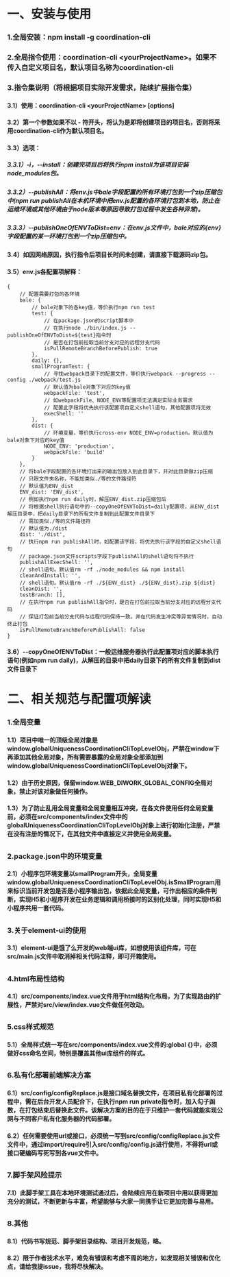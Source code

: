 # 一、安装与使用
### 1.全局安装：npm install -g coordination-cli
### 2.全局指令使用：coordination-cli \<yourProjectName\>。如果不传入自定义项目名，默认项目名称为coordination-cli
### 3.指令集说明（将根据项目实际开发需求，陆续扩展指令集）
#### 3.1）使用：coordination-cli \<yourProjectName\> [options]
#### 3.2）第一个参数如果不以 - 符开头，将认为是即将创建项目的项目名，否则将采用coordination-cli作为默认项目名。
#### 3.3）选项：
##### 3.3.1）-i，--install：创建完项目后将执行npm install为该项目安装node_modules包。
##### 3.3.2）--publishAll：将env.js中bale字段配置的所有环境打包到一个zip压缩包中(npm run publishAll在本机环境中把env.js配置的各环境打包到本地，防止在运维环境或其他环境由于node版本等原因导致打包过程中发生各种异常)。
##### 3.3.3）--publishOneOfENVToDist=${env}：在env.js文件中，bale对应的${env}字段配置的某一环境打包到一个zip压缩包中。
#### 3.4）如因网络原因，执行指令后项目长时间未创建，请直接下载源码zip包。
#### 3.5）env.js各配置项解释：
```
{
    // 配置需要打包的各环境
    bale: {
        // bale对象下的各key值，等价执行npm run test
        test: {
            // 在package.json的script脚本中
            // 在执行node ./bin/index.js --publishOneOfENVToDist=${test}指令时
            // 是否在打包前拉取当前分支对应的远程分支代码
            isPullRemoteBranchBeforePublish: true
        },
        daily: {},
        smallProgramTest: {
            // 寻找webpack目录下的配置文件，等价执行webpack --progress --config ./webpack/test.js
            // 默认值为bale对象下对应的key值
            webpackFile: 'test',
            // 如webpackFile、NODE_ENV等配置项无法满足实际业务需求
            // 配置此字段将优先执行该配置项自定义shell语句，其他配置项将无效
            execShell: ''
        },
        dist: {
            // 环境变量，等价执行cross-env NODE_ENV=production。默认值为bale对象下对应的key值
            NODE_ENV: 'production',
            webpackFile: 'build'
        }
    },
    // 将bale字段配置的各环境打出来的输出包放入到此目录下，并对此目录做zip压缩
    // 只限文件夹名称，不能加类似./等的文件路径符
    // 默认值为ENV_dist
    ENV_dist: 'ENV_dist',
    // 例如执行npm run daily时，解压ENV_dist.zip压缩包后
    // 将根据shell执行语句中的--copyOneOfENVToDist=daily配置项，从ENV_dist解压目录中，把daily目录下的所有文件复制到此配置文件目录下
    // 需加类似./等的文件路径符
    // 默认值为./dist
    dist: './dist',
    // 执行npm run publishAll时，如配置该字段，将优先执行该字段的自定义shell语句
    // package.json文件scripts字段下publishAll的shell语句将不执行
    publishAllExecShell: '',
    // shell语句。默认值rm -rf ./node_modules && npm install
    cleanAndInstall: '',
    // shell语句。默认值rm -rf ./${ENV_dist} ./${ENV_dist}.zip ${dist}
    cleanDist: '',
    testBranch: [],
    // 在执行npm run publishAll指令时，是否在打包前拉取当前分支对应的远程分支代码
    // 保证打包前当前分支代码与远程代码保持一致。并在代码发生冲突等异常情况时，自动终止打包
    isPullRemoteBranchBeforePublishAll: false
}
```
#### 3.6）--copyOneOfENVToDist：一般运维服务器执行此配置项对应的脚本执行语句(例如npm run daily)，从解压的目录中把daily目录下的所有文件复制到dist文件目录下
# 二、相关规范与配置项解读
### 1.全局变量
#### 1.1）项目中唯一的顶级全局对象是window.globalUniquenessCoordinationCliTopLevelObj，严禁在window下再添加其他全局对象，所有需要暴露的全局对象全部添加到window.globalUniquenessCoordinationCliTopLevelObj对象下。
#### 1.2）由于历史原因，保留window.WEB_DIWORK_GLOBAL_CONFIG全局对象，禁止对该对象做任何操作。
#### 1.3）为了防止乱用全局变量和全局变量相互冲突，在各文件使用任何全局变量前，必须在src/components/index文件中的globalUniquenessCoordinationCliTopLevelObj对象上进行初始化注册，严禁在没有注册的情况下，在其他文件中直接定义并使用全局变量。
##
### 2.package.json中的环境变量
#### 2.1）小程序包环境变量以smallProgram开头，全局变量window.globalUniquenessCoordinationCliTopLevelObj.isSmallProgram用来标识当前开发包是否是小程序输出包，依据此全局变量，可作出相应的条件判断，实现H5和小程序开发在业务逻辑和调用桥接时的区别化处理，同时实现H5和小程序共用一套代码。
##
### 3.关于element-ui的使用
#### 3.1）element-ui是饿了么开发的web端ui库，如想使用该组件库，可在src/main.js文件中取消掉相关代码注释，即可开箱使用。
##
### 4.html布局性结构
#### 4.1）src/components/index.vue文件用于html结构化布局，为了实现路由的扩展性，严禁对src/view/index.vue文件做任何改动。
##
### 5.css样式规范
#### 5.1）全局样式统一写在src/components/index.vue文件的:global {}中，必须做好css命名空间，特别是覆盖其他ui库组件的样式。
##
### 6.私有化部署前端解决方案
#### 6.1）src/config/configReplace.js是接口域名替换文件，在项目私有化部署的过程中，需在后台开发人员配合下，在执行npm run private指令时，加入勾子函数，在打包结束后替换此文件。该解决方案的目的在于只维护一套代码就能实现公网与不同客户私有化服务器的代码部署。
#### 6.2）任何需要使用url或接口，必须统一写到src/config/configReplace.js文件文件中，通过import/require引入src/config/config.js进行使用，不得将url或接口硬编码写死写到各vue文件中。
##
### 7.脚手架风险提示
#### 7.1）此脚手架工具在本地环境测试通过后，会陆续应用在新项目中用以获得更加充分的测试，不断更新与丰富，希望能够与大家一同携手让它更加完善与易用。
##
### 8.其他
#### 8.1）代码书写规范、脚手架目录结构、项目开发规范，略。
#### 8.2）限于作者技术水平，难免有错误和考虑不周的地方，如发现相关错误和优化点，请给我提issue，我将尽快解决。